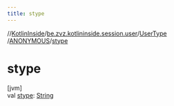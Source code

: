 ```yaml
---
title: stype
---
```

//[KotlinInside](../../../../index.html)/[be.zvz.kotlininside.session.user](../../index.html)/[UserType](../index.html)
/[ANONYMOUS](index.html)/[stype](stype.html)

# stype

[jvm]\
val [stype](stype.html): [String](https://kotlinlang.org/api/latest/jvm/stdlib/kotlin/-string/index.html)




